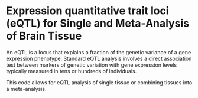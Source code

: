 # Expression quantitative trait loci (eQTL) for Single and Meta-Analysis of Brain Tissue       
                  
An eQTL is a locus that explains a fraction of the genetic variance of a gene expression phenotype. Standard eQTL analysis involves a direct association test between markers of genetic variation with gene expression levels typically measured in tens or hundreds of individuals.                 
                              
This code allows for eQTL analysis of single tissue or combining tissues into a meta-analysis.                                 
               
          
                  
      
  
   
   
